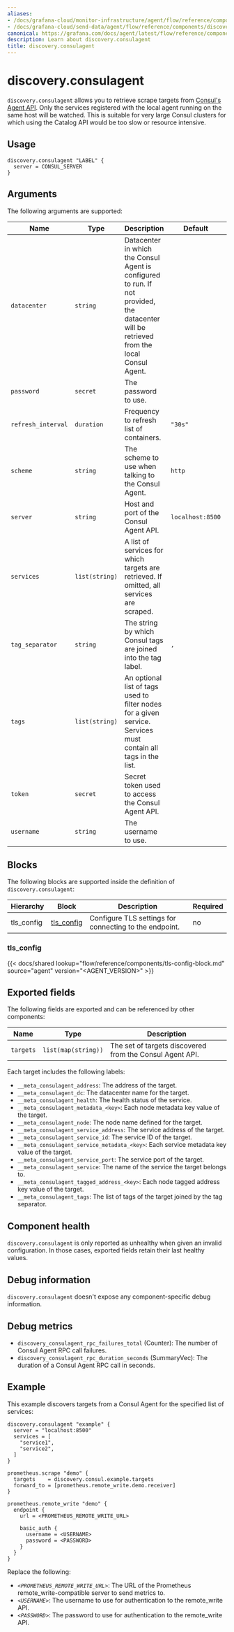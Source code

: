 ```yaml
---
aliases:
- /docs/grafana-cloud/monitor-infrastructure/agent/flow/reference/components/discovery.consulagent/
- /docs/grafana-cloud/send-data/agent/flow/reference/components/discovery.consulagent/
canonical: https://grafana.com/docs/agent/latest/flow/reference/components/discovery.consulagent/
description: Learn about discovery.consulagent
title: discovery.consulagent
---
```


# discovery.consulagent

`discovery.consulagent` allows you to retrieve scrape targets from [Consul's Agent API][].
Only the services registered with the local agent running on the same host will be watched.
This is suitable for very large Consul clusters for which using the Catalog API would be too slow or resource intensive.

[Consul's Agent API]: https://developer.hashicorp.com/consul/api-docs/agent

## Usage

```river
discovery.consulagent "LABEL" {
  server = CONSUL_SERVER
}
```

## Arguments

The following arguments are supported:

| Name               | Type           | Description                                                                                                    | Default          | Required |
|--------------------|----------------|----------------------------------------------------------------------------------------------------------------|------------------|----------|
| `datacenter`       | `string`       | Datacenter in which the Consul Agent is configured to run. If not provided, the datacenter will be retrieved from the local Consul Agent. |  | no |
| `password`         | `secret`       | The password to use.                                                                                           |                  | no       |
| `refresh_interval` | `duration`     | Frequency to refresh list of containers.                                                                       | `"30s"`          | no       |
| `scheme`           | `string`       | The scheme to use when talking to the Consul Agent.                                                            | `http`           | no       |
| `server`           | `string`       | Host and port of the Consul Agent API.                                                                         | `localhost:8500` | no       |
| `services`         | `list(string)` | A list of services for which targets are retrieved. If omitted, all services are scraped.                      |                  | no       |
| `tag_separator`    | `string`       | The string by which Consul tags are joined into the tag label.                                                 | `,`              | no       |
| `tags`             | `list(string)` | An optional list of tags used to filter nodes for a given service. Services must contain all tags in the list. |                  | no       |
| `token`            | `secret`       | Secret token used to access the Consul Agent API.                                                              |                  | no       |
| `username`         | `string`       | The username to use.                                                                                           |                  | no       |

## Blocks

The following blocks are supported inside the definition of `discovery.consulagent`:

| Hierarchy  | Block          | Description                                            | Required |
| ---------- | -------------- | ------------------------------------------------------ | -------- |
| tls_config | [tls_config][] | Configure TLS settings for connecting to the endpoint. | no       |

[tls_config]: #tls_config-block

### tls_config

{{< docs/shared lookup="flow/reference/components/tls-config-block.md" source="agent" version="<AGENT_VERSION>" >}}

## Exported fields

The following fields are exported and can be referenced by other components:

| Name      | Type                | Description                                              |
| --------- | ------------------- | -------------------------------------------------------- |
| `targets` | `list(map(string))` | The set of targets discovered from the Consul Agent API. |

Each target includes the following labels:

- `__meta_consulagent_address`: The address of the target.
- `__meta_consulagent_dc`: The datacenter name for the target.
- `__meta_consulagent_health`: The health status of the service.
- `__meta_consulagent_metadata_<key>`: Each node metadata key value of the target.
- `__meta_consulagent_node`: The node name defined for the target.
- `__meta_consulagent_service_address`: The service address of the target.
- `__meta_consulagent_service_id`: The service ID of the target.
- `__meta_consulagent_service_metadata_<key>`: Each service metadata key value of the target.
- `__meta_consulagent_service_port`: The service port of the target.
- `__meta_consulagent_service`: The name of the service the target belongs to.
- `__meta_consulagent_tagged_address_<key>`: Each node tagged address key value of the target.
- `__meta_consulagent_tags`: The list of tags of the target joined by the tag separator.

## Component health

`discovery.consulagent` is only reported as unhealthy when given an invalid configuration.
In those cases, exported fields retain their last healthy values.

## Debug information

`discovery.consulagent` doesn't expose any component-specific debug information.

## Debug metrics

- `discovery_consulagent_rpc_failures_total` (Counter): The number of Consul Agent RPC call failures.
- `discovery_consulagent_rpc_duration_seconds` (SummaryVec): The duration of a Consul Agent RPC call in seconds.

## Example

<!-- TODO: Include a logging example -->
This example discovers targets from a Consul Agent for the specified list of services:

```river
discovery.consulagent "example" {
  server = "localhost:8500"
  services = [
    "service1",
    "service2",
  ]
}

prometheus.scrape "demo" {
  targets    = discovery.consul.example.targets
  forward_to = [prometheus.remote_write.demo.receiver]
}

prometheus.remote_write "demo" {
  endpoint {
    url = <PROMETHEUS_REMOTE_WRITE_URL>

    basic_auth {
      username = <USERNAME>
      password = <PASSWORD>
    }
  }
}
```

Replace the following:

- _`<PROMETHEUS_REMOTE_WRITE_URL>`_: The URL of the Prometheus remote_write-compatible server to send metrics to.
- _`<USERNAME>`_: The username to use for authentication to the remote_write API.
- _`<PASSWORD>`_: The password to use for authentication to the remote_write API.
